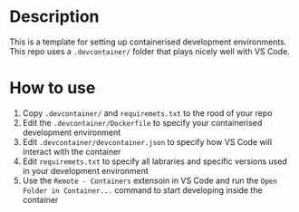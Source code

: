 # Description
This is a template for setting up containerised development environments. This repo uses a `.devcontainer/` folder that plays nicely well with VS Code.

# How to use
1. Copy `.devcontainer/` and `requiremets.txt` to the rood of your repo
2. Edit the `.devcontainer/Dockerfile` to specify your containerised development environment
3. Edit `.devcontainer/devcontainer.json` to specify how VS Code will interact with the container
4. Edit `requiremets.txt` to specify all labraries and specific versions used in your development environment
5. Use the `Remote - Containers` extensoin in VS Code and run the `Open Folder in Container...` command to start developing inside the container
